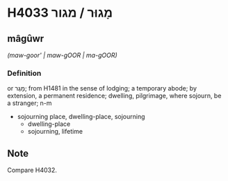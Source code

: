 # H4033 מָגוּר / מגור

## mâgûwr

_(maw-goor' | maw-ɡOOR | ma-ɡOOR)_

### Definition

or מָגֻר; from H1481 in the sense of lodging; a temporary abode; by extension, a permanent residence; dwelling, pilgrimage, where sojourn, be a stranger; n-m

- sojourning place, dwelling-place, sojourning
  - dwelling-place
  - sojourning, lifetime

## Note

Compare H4032.
